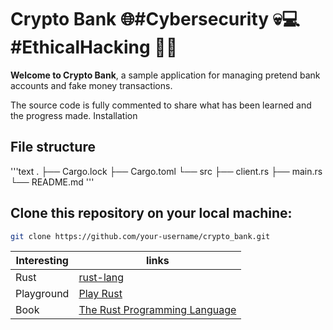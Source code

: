 # Crypto Bank 🌐#Cybersecurity 💀💻 #EthicalHacking 🏴‍☠️


**Welcome to Crypto Bank**, a sample application for managing pretend bank accounts and fake money transactions.

The source code is fully commented to share what has been learned and the progress made.
Installation

## File structure
'''text
.
├── Cargo.lock
├── Cargo.toml
└── src
    ├── client.rs
    ├── main.rs
    └── README.md
'''
## Clone this repository on your local machine:

```bash
git clone https://github.com/your-username/crypto_bank.git
```

| Interesting | links |
| ------ | ------ |
| Rust | [rust-lang](https://www.rust-lang.org/es) |
| Playground | [Play Rust](https://play.rust-lang.org/?version=stable&mode=debug&edition=2021)  |
| Book | [The Rust Programming Language ](https://doc.rust-lang.org/book/) |
